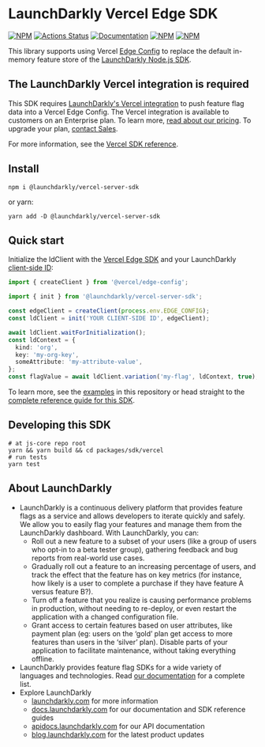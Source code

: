 # LaunchDarkly Vercel Edge SDK

[![NPM][sdk-vercel-npm-badge]][sdk-vercel-npm-link]
[![Actions Status][sdk-vercel-ci-badge]][sdk-vercel-ci]
[![Documentation][sdk-vercel-ghp-badge]][sdk-vercel-ghp-link]
[![NPM][sdk-vercel-dm-badge]][sdk-vercel-npm-link]
[![NPM][sdk-vercel-dt-badge]][sdk-vercel-npm-link]

This library supports using Vercel [Edge Config](https://vercel.com/docs/concepts/edge-network/edge-config) to replace the default in-memory feature store of the [LaunchDarkly Node.js SDK](https://github.com/launchdarkly/node-server-sdk).

## The LaunchDarkly Vercel integration is required

This SDK requires [LaunchDarkly's Vercel integration](https://docs.launchdarkly.com/integrations/vercel?q=verc) to push feature flag data into a Vercel Edge Config. The Vercel integration is available to customers on an Enterprise plan. To learn more, [read about our pricing](https://launchdarkly.com/pricing/). To upgrade your plan, [contact Sales](https://launchdarkly.com/contact-sales/).

For more information, see the [Vercel SDK reference](https://docs.launchdarkly.com/sdk/edge/vercel).

## Install

```shell
npm i @launchdarkly/vercel-server-sdk
```

or yarn:

```shell
yarn add -D @launchdarkly/vercel-server-sdk
```

## Quick start

Initialize the ldClient with the [Vercel Edge SDK](https://vercel.com/docs/concepts/edge-network/edge-config/edge-config-sdk) and your LaunchDarkly [client-side ID](https://docs.launchdarkly.com/sdk/concepts/client-side-server-side#client-side-id):

```typescript
import { createClient } from '@vercel/edge-config';

import { init } from '@launchdarkly/vercel-server-sdk';

const edgeClient = createClient(process.env.EDGE_CONFIG);
const ldClient = init('YOUR CLIENT-SIDE ID', edgeClient);

await ldClient.waitForInitialization();
const ldContext = {
  kind: 'org',
  key: 'my-org-key',
  someAttribute: 'my-attribute-value',
};
const flagValue = await ldClient.variation('my-flag', ldContext, true);
```

To learn more, see the [examples](examples/README.md) in this repository or head straight to the [complete reference guide for this SDK](https://docs.launchdarkly.com/sdk/server-side/vercel).

## Developing this SDK

```shell
# at js-core repo root
yarn && yarn build && cd packages/sdk/vercel
# run tests
yarn test
```

## About LaunchDarkly

- LaunchDarkly is a continuous delivery platform that provides feature flags as a service and allows developers to iterate quickly and safely. We allow you to easily flag your features and manage them from the LaunchDarkly dashboard. With LaunchDarkly, you can:
  - Roll out a new feature to a subset of your users (like a group of users who opt-in to a beta tester group), gathering feedback and bug reports from real-world use cases.
  - Gradually roll out a feature to an increasing percentage of users, and track the effect that the feature has on key metrics (for instance, how likely is a user to complete a purchase if they have feature A versus feature B?).
  - Turn off a feature that you realize is causing performance problems in production, without needing to re-deploy, or even restart the application with a changed configuration file.
  - Grant access to certain features based on user attributes, like payment plan (eg: users on the ‘gold’ plan get access to more features than users in the ‘silver’ plan). Disable parts of your application to facilitate maintenance, without taking everything offline.
- LaunchDarkly provides feature flag SDKs for a wide variety of languages and technologies. Read [our documentation](https://docs.launchdarkly.com/sdk) for a complete list.
- Explore LaunchDarkly
  - [launchdarkly.com](https://www.launchdarkly.com/ 'LaunchDarkly Main Website') for more information
  - [docs.launchdarkly.com](https://docs.launchdarkly.com/ 'LaunchDarkly Documentation') for our documentation and SDK reference guides
  - [apidocs.launchdarkly.com](https://apidocs.launchdarkly.com/ 'LaunchDarkly API Documentation') for our API documentation
  - [blog.launchdarkly.com](https://blog.launchdarkly.com/ 'LaunchDarkly Blog Documentation') for the latest product updates

[sdk-vercel-ci-badge]: https://github.com/launchdarkly/js-core/actions/workflows/vercel.yml/badge.svg
[sdk-vercel-ci]: https://github.com/launchdarkly/js-core/actions/workflows/vercel.yml
[sdk-vercel-npm-badge]: https://img.shields.io/npm/v/@launchdarkly/vercel-server-sdk.svg?style=flat-square
[sdk-vercel-npm-link]: https://www.npmjs.com/package/@launchdarkly/vercel-server-sdk
[sdk-vercel-ghp-badge]: https://img.shields.io/static/v1?label=GitHub+Pages&message=API+reference&color=00add8
[sdk-vercel-ghp-link]: https://launchdarkly.github.io/js-core/packages/sdk/vercel/docs/
[sdk-vercel-dm-badge]: https://img.shields.io/npm/dm/@launchdarkly/vercel-server-sdk.svg?style=flat-square
[sdk-vercel-dt-badge]: https://img.shields.io/npm/dt/@launchdarkly/vercel-server-sdk.svg?style=flat-square
